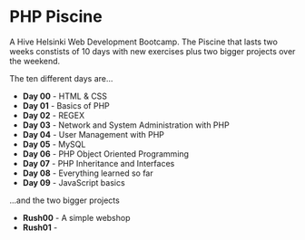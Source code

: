 # PHP Piscine

A Hive Helsinki Web Development Bootcamp. The Piscine that lasts two weeks constists of 10 days with new exercises plus two bigger projects over the weekend.

The ten different days are...

- __Day 00__ - HTML & CSS
- __Day 01__ - Basics of PHP
- __Day 02__ - REGEX
- __Day 03__ - Network and System Administration with PHP
- __Day 04__ - User Management with PHP
- __Day 05__ - MySQL
- __Day 06__ - PHP Object Oriented Programming
- __Day 07__ - PHP Inheritance and Interfaces
- __Day 08__ - Everything learned so far
- __Day 09__ - JavaScript basics

...and the two bigger projects

- __Rush00__ - A simple webshop
- __Rush01__ -
